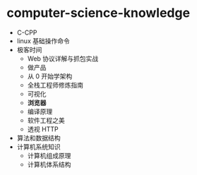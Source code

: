 # computer-science-knowledge

+ C-CPP
+ linux 基础操作命令
+ 极客时间
  + Web 协议详解与抓包实战
  + 做产品
  + 从 0 开始学架构
  + 全栈工程师修炼指南
  + 可视化
  + **浏览器**
  + 编译原理
  + 软件工程之美
  + 透视 HTTP
+ 算法和数据结构
+ 计算机系统知识
  + 计算机组成原理
  + 计算机体系结构